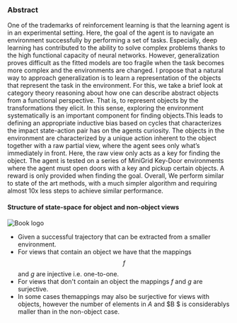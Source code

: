 ### Abstract

One of the trademarks of reinforcement learning is that the learning agent is in an experimental setting. Here, the goal of the agent is to navigate an environment successfully by performing a set of tasks. Especially, deep learning has contributed to the ability to solve complex problems thanks to the high functional capacity of neural networks. However, generalization proves difficult as the fitted models are too fragile when the task becomes more complex and the environments are changed. I propose
that a natural way to approach generalization is to learn a representation of the objects that represent the task in the environment. For this,
we take a brief look at category theory reasoning about how one can describe abstract objects from a functional perspective. That is, to represent objects by the transformations they elicit. In this sense, exploring the environment systematically is an important component for finding objects.This leads to defining an appropriate inductive bias based on cycles that characterizes the impact state-action pair has on the agents curiosity. The objects in the environment are characterized by a unique action
inherent to the object together with a raw partial view, where the agent sees only what’s immediately in front. Here, the raw view only acts as
a key for finding the object. The agent is tested on a series of MiniGrid Key-Door environments where the agent must open doors with a key and
pickup certain objects. A reward is only provided when finding the goal. Overall, We perform similar to state of the art methods, with a much
simpler algorithm and requiring almost 10x less steps to achieve similar performance.

#### Structure of state-space for object and non-object views
![Book logo](/cyclophobic-reinforcement-learning/assets/cyclemapping.png)
- Given a successful trajectory that can be extracted from a smaller environment.
- For views that contain an object we have that the mappings $$f$$ and $g$ are injective i.e. one-to-one.
- For views that don't contain an object the mappings $f$ and $g$ are surjective.  
- In some cases themappings may also be surjective for views with objects, however the number of elements in $A$ and $B $ is considerablys maller than in the non-object case.
